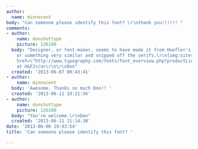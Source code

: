 ```yaml
---
author:
  name: minnocent
body: "Can someone please identify this font? \r\nthank you!!!!!! "
comments:
- author:
    name: donshottype
    picture: 126100
  body: "Designer, or font-maker, seems to have made it from Hoefler's Didot M-96
    or something very similar and snipped off the serifs.\r\n[img:sites/default/files/old-images/DidotHTF-M96_3464.jpg]\r\n<a
    href=\"http://www.typography.com/fonts/font_overview.php?productLineID=100004\">Didot
    at H&FJ</a>\r\n\r\nDon"
  created: '2013-06-07 00:43:41'
- author:
    name: minnocent
  body: 'Awesome. Thanks so much Don!! '
  created: '2013-06-11 19:21:56'
- author:
    name: donshottype
    picture: 126100
  body: "You're welcome.\r\nDon"
  created: '2013-06-11 21:14:30'
date: '2013-06-06 19:43:54'
title: 'Can someone please identify this font? '

---
```

